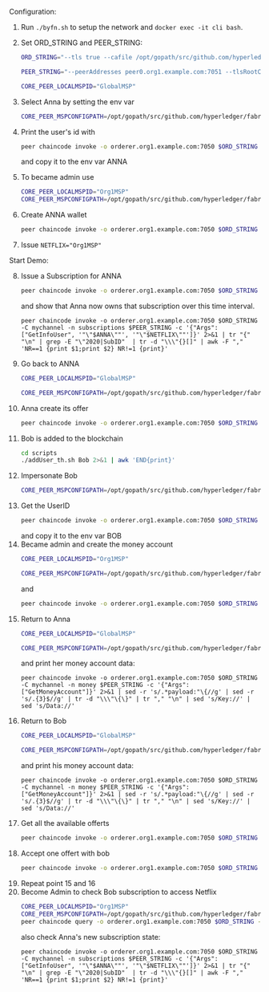 Configuration:

1.  Run `./byfn.sh` to setup the network and `docker exec -it cli bash`.
2.  Set ORD_STRING and PEER_STRING:
    ```bash
    ORD_STRING="--tls true --cafile /opt/gopath/src/github.com/hyperledger/fabric/peer/crypto/ordererOrganizations/org1.example.com/orderers/orderer.org1.example.com/msp/tlscacerts/tlsca.org1.example.com-cert.pem"
    ```
    ```bash  
    PEER_STRING="--peerAddresses peer0.org1.example.com:7051 --tlsRootCertFiles /opt/gopath/src/github.com/hyperledger/fabric/peer/crypto/peerOrganizations/org1.example.com/peers/peer0.org1.example.com/tls/ca.crt --peerAddresses peer0.org2.example.com:9051 --tlsRootCertFiles /opt/gopath/src/github.com/hyperledger/fabric/peer/crypto/peerOrganizations/org2.example.com/peers/peer0.org2.example.com/tls/ca.crt --peerAddresses peer0.org3.example.com:11051 --tlsRootCertFiles /opt/gopath/src/github.com/hyperledger/fabric/peer/crypto/peerOrganizations/org3.example.com/peers/peer0.org3.example.com/tls/ca.crt --peerAddresses peer0.org4.example.com:13051 --tlsRootCertFiles /opt/gopath/src/github.com/hyperledger/fabric/peer/crypto/peerOrganizations/org4.example.com/peers/peer0.org4.example.com/tls/ca.crt --peerAddresses peer0.org5.example.com:15051 --tlsRootCertFiles /opt/gopath/src/github.com/hyperledger/fabric/peer/crypto/peerOrganizations/org5.example.com/peers/peer0.org5.example.com/tls/ca.crt"
    ```
    ```bash
    CORE_PEER_LOCALMSPID="GlobalMSP"
    ```
3.  Select Anna by setting the env var  
    ```bash
    CORE_PEER_MSPCONFIGPATH=/opt/gopath/src/github.com/hyperledger/fabric/peer/crypto/peerOrganizations/global.example.com/users/Anna@global.example.com/msp
    ```  
4.  Print the user's id with  
    ```bash
    peer chaincode invoke -o orderer.org1.example.com:7050 $ORD_STRING -C mychannel -n offers $PEER_STRING -c '{"Args":["GetUserId"]}' --waitForEvent 2>&1 | grep "invoke successful"
    ```  
    and copy it to the env var ANNA

5.  To became admin use
    ```bash
    CORE_PEER_LOCALMSPID="Org1MSP"
    CORE_PEER_MSPCONFIGPATH=/opt/gopath/src/github.com/hyperledger/fabric/peer/crypto/peerOrganizations/org1.example.com/users/Admin@org1.example.com/msp
    ```
6.  Create ANNA wallet
    ```bash
    peer chaincode invoke -o orderer.org1.example.com:7050 $ORD_STRING -C mychannel -n money $PEER_STRING -c '{"Args":["NewMoneyAccount", '"\"$ANNA\""', "0", "2020-06-01T15:00:00Z", "2030-08-01T15:00:00Z"]}' --waitForEvent 2>&1 | grep "invoke successful"
    ```
7.  Issue `NETFLIX="Org1MSP"`
    
Start Demo:

8.  Issue a Subscription for ANNA
    ```bash
    peer chaincode invoke -o orderer.org1.example.com:7050 $ORD_STRING -C mychannel -n subscriptions $PEER_STRING -c '{"Args":["IssueSubscription", '"\"$ANNA\""', "Sub1", "2020-06-02T15:00:00Z", "2020-08-02T15:00:00Z"]}' --waitForEvent 2>&1 | grep "invoke successful"
    ```
    and show that Anna now owns that subscription over this time interval.
    ```
    peer chaincode invoke -o orderer.org1.example.com:7050 $ORD_STRING -C mychannel -n subscriptions $PEER_STRING -c '{"Args":["GetInfoUser", '"\"$ANNA\""', '"\"$NETFLIX\""']}' 2>&1 | tr "{" "\n" | grep -E "\"2020|SubID"  | tr -d "\\\"{}[]" | awk -F "," 'NR==1 {print $1;print $2} NR!=1 {print}'
    ```
9. Go back to ANNA
    ```bash
    CORE_PEER_LOCALMSPID="GlobalMSP"
    ```
    ```bash
    CORE_PEER_MSPCONFIGPATH=/opt/gopath/src/github.com/hyperledger/fabric/peer/crypto/peerOrganizations/global.example.com/users/Anna@global.example.com/msp
    ```  
10. Anna create its offer
    ```bash
    peer chaincode invoke -o orderer.org1.example.com:7050 $ORD_STRING -C mychannel -n offers $PEER_STRING -c '{"Args":["NewOffer", "Sub1", '"\"$NETFLIX\""' , "2020-06-25T10:00:00Z", "2020-06-25T23:59:59Z", "30"]}' --waitForEvent 2>&1 | grep "invoke successful"
    ```
11. Bob is added to the blockchain 
    ```bash 
    cd scripts
    ./addUser_th.sh Bob 2>&1 | awk 'END{print}'
    ```
12. Impersonate Bob
    ```bash
    CORE_PEER_MSPCONFIGPATH=/opt/gopath/src/github.com/hyperledger/fabric/peer/crypto/peerOrganizations/global.example.com/users/Bob@global.example.com/msp
    ```  
13. Get the UserID
    ```bash
    peer chaincode invoke -o orderer.org1.example.com:7050 $ORD_STRING -C mychannel -n offers $PEER_STRING -c '{"Args":["GetUserId"]}' --waitForEvent 2>&1 | grep "invoke successful"
    ```  
    and copy it to the env var BOB
14. Became admin and create the money account
    ```bash
    CORE_PEER_LOCALMSPID="Org1MSP"
    ```
    ```bash
    CORE_PEER_MSPCONFIGPATH=/opt/gopath/src/github.com/hyperledger/fabric/peer/crypto/peerOrganizations/org1.example.com/users/Admin@org1.example.com/msp
    ```
    and
    ```bash
    peer chaincode invoke -o orderer.org1.example.com:7050 $ORD_STRING -C mychannel -n money $PEER_STRING -c '{"Args":["NewMoneyAccount", '"\"$BOB\""', "30", "2020-06-01T15:00:00Z", "2020-08-01T15:00:00Z"]}' --waitForEvent 2>&1 | grep "invoke successful"
    ```
15. Return to Anna 
    ```bash
    CORE_PEER_LOCALMSPID="GlobalMSP"
    ```
    ```bash
    CORE_PEER_MSPCONFIGPATH=/opt/gopath/src/github.com/hyperledger/fabric/peer/crypto/peerOrganizations/global.example.com/users/Anna@global.example.com/msp
    ```
    and print her money account data:
    ```
    peer chaincode invoke -o orderer.org1.example.com:7050 $ORD_STRING -C mychannel -n money $PEER_STRING -c '{"Args":["GetMoneyAccount"]}' 2>&1 | sed -r 's/.*payload:"\{//g' | sed -r 's/.{3}$//g' | tr -d "\\\"\{\}" | tr "," "\n" | sed 's/Key://' | sed 's/Data://'
    ```
16. Return to Bob
    ```bash
    CORE_PEER_LOCALMSPID="GlobalMSP"
    ```
    ```bash
    CORE_PEER_MSPCONFIGPATH=/opt/gopath/src/github.com/hyperledger/fabric/peer/crypto/peerOrganizations/global.example.com/users/Bob@global.example.com/msp
    ```  
    and print his money account data:
    ```
    peer chaincode invoke -o orderer.org1.example.com:7050 $ORD_STRING -C mychannel -n money $PEER_STRING -c '{"Args":["GetMoneyAccount"]}' 2>&1 | sed -r 's/.*payload:"\{//g' | sed -r 's/.{3}$//g' | tr -d "\\\"\{\}" | tr "," "\n" | sed 's/Key://' | sed 's/Data://'
    ```
17. Get all the available offerts
    ```bash
    peer chaincode invoke -o orderer.org1.example.com:7050 $ORD_STRING -C mychannel -n offers $PEER_STRING -c '{"Args":["QueryAllOffers"]}' --waitForEvent 2>&1 | grep "invoke successful" | sed -r 's/.*payload:"\[//g' | sed -r 's/.{3}$//g' | tr -d "\\\"\{\}" | tr "," "\n" | sed 's/Key://' | sed 's/Data://' | sed -r 's/Org1MSP/NETFLIX/g'
    ```
18. Accept one offert with bob
    ```bash
    peer chaincode invoke -o orderer.org1.example.com:7050 $ORD_STRING -C mychannel -n offers $PEER_STRING -c '{"Args":["AcceptOffer", '"\"$ANNA\""', "Sub1", "2020-06-25T10:00:00Z"]}' --waitForEvent  2>&1 | grep "invoke successful"
    ```
19. Repeat point 15 and 16
20. Become Admin to check Bob subscription to access Netflix
    ```bash
    CORE_PEER_LOCALMSPID="Org1MSP"
    CORE_PEER_MSPCONFIGPATH=/opt/gopath/src/github.com/hyperledger/fabric/peer/crypto/peerOrganizations/org1.example.com/users/Admin@org1.example.com/msp
    peer chaincode query -o orderer.org1.example.com:7050 $ORD_STRING -C mychannel -n subscriptions -c '{"Args":["ServiceAccess", '"\"$BOB\""', '"\"$NETFLIX\""']}'
    ```
    also check Anna's new subscription state:
    ```
    peer chaincode invoke -o orderer.org1.example.com:7050 $ORD_STRING -C mychannel -n subscriptions $PEER_STRING -c '{"Args":["GetInfoUser", '"\"$ANNA\""', '"\"$NETFLIX\""']}' 2>&1 | tr "{" "\n" | grep -E "\"2020|SubID"  | tr -d "\\\"{}[]" | awk -F "," 'NR==1 {print $1;print $2} NR!=1 {print}'
    ```















